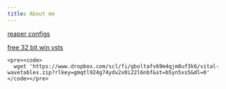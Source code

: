 ```yaml
---
title: About me
---
```


<a href="https://www.dropbox.com/scl/fi/obhqmjwhqjvxd5exu1g47/reaper-config-backup.ReaperConfigZip?rlkey=7dy27qbotcho1mgd89sdv0s2s&st=c6ljuvjt&dl=0">reaper configs</a>

<a href="https://www.dropbox.com/scl/fi/oc7bu446iv13ibde4rwun/32bit-vsts.zip?rlkey=2y9f110pldni901kd42uectnj&st=fgw2n0jd&dl=0">free 32 bit win vsts</a>

```
<pre><code>
  wget 'https://www.dropbox.com/scl/fi/gboltafv69m4qjm8uf3k6/vital-wavetables.zip?rlkey=gmqtl924g74ydv2x0i22l6nbf&st=b5yn5xs5&dl=0'
</code></pre>
```